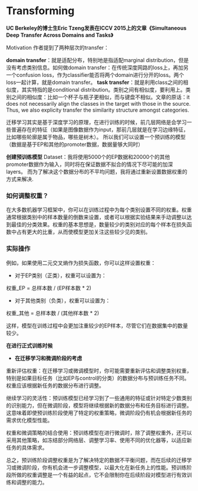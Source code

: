 # Transforming

**UC Berkeley的博士生Eric Tzeng发表在ICCV 2015上的文章《Simultaneous Deep Transfer Across Domains and Tasks》**

Motivation
作者提到了两种层次的transfer：

**domain transfer**：就是适配分布，特别地是指适配marginal distribution，但是没有考虑类别信息。如何做domain transfer：在传统深度网路的loss上，再加另一个confusion loss，作为classifier能否将两个domain进行分开的loss。两个loss一起计算，就是domain transfer。
**task transfer**：就是利用class之间的相似度，其实特指的是conditional distribution。类别之间有相似度，要利用上。类别之间的相似度：比如一个杯子与瓶子更相似，而与键盘不相似。文章的原话：it does not necessarily align the classes in the target with those in the source. Thus, we also explicity transfer the similarity structure amongst categories.

迁移学习其实是基于深度学习的原理，在进行训练的时候，前几层网络是会学习一些普遍存在的特征（如果是图像数据作为input，那前几层就是在学习边缘特征，比如哪些轮廓是属于物品，哪些是树木）。 所以我们可以设置一个预训练的模型（数据是基于EP和其他的promoter数据，数据量够大同时）

**创建预训练模型**
Dataset：我将使用5000个的EP数据和20000个的其他promoter数据作为输入，同时将在保证数据不拟合的情况下尽可能的加深layers。
而为了解决这个数据分布的不平均问题，我将通过重新设置数据权重的方式来解决.

### 如何调整权重？

在大多数机器学习框架中，你可以在训练过程中为每个类别设置不同的权重。权重通常根据类别中的样本数量的倒数来设置，或者可以根据实验结果来手动调整以达到最佳的分类效果。权重的基本思想是，数量较少的类别对应的每个样本在损失函数中占有更大的比重，从而使模型更加关注这些较少见的类别。

### 实际操作

例如，如果使用二元交叉熵作为损失函数，你可以这样设置权重：

- 对于EP类别（正类），权重可以设置为：

权重_EP = 总样本数 / (EP样本数 * 2)


- 对于其他类别（负类），权重可以设置为：

权重_其他 = 总样本数 / (其他样本数 * 2)

这样，模型在训练过程中会更加注重较少的EP样本，尽管它们在数据集中的数量较少。

**在进行正式训练时候**

- **在迁移学习和微调阶段的考虑**

重新评估权重：在迁移学习或微调模型时，你可能需要重新评估和调整类别权重，特别是如果目标任务（比如EP与control的分类）的数据分布与预训练任务不同。权重应该根据新任务的数据分布进行调整。

继续学习的灵活性：预训练模型已经学习到了一些通用的特征或针对特定少数类别的识别能力，但在微调阶段，模型将继续根据新的数据分布和任务目标进行调整。这意味着即使预训练阶段使用了特定的权重策略，微调阶段仍有机会根据新任务的需求优化模型性能。

权重和微调策略的结合使用：预训练模型在进行微调时，除了调整权重外，还可以采用其他策略，如冻结部分网络层、调整学习率、使用不同的优化器等，以适应新任务的具体需求。

总之，预训练阶段调整权重是为了解决特定的数据不平衡问题，而在后续的迁移学习或微调阶段，你有机会进一步调整模型，以最大化在新任务上的性能。预训练阶段所做的权重调整是一个有益的起点，它不会限制你在后续阶段对模型进行有效训练和调整的能力。
